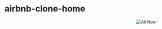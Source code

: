 # airbnb-clone-home
<p align="right"> <img src="https://komarev.com/ghpvc/?username=alinour&label=Profile%50views&color=0ee3dc&style=flat" alt="Ali Nour" /> 
</p>
